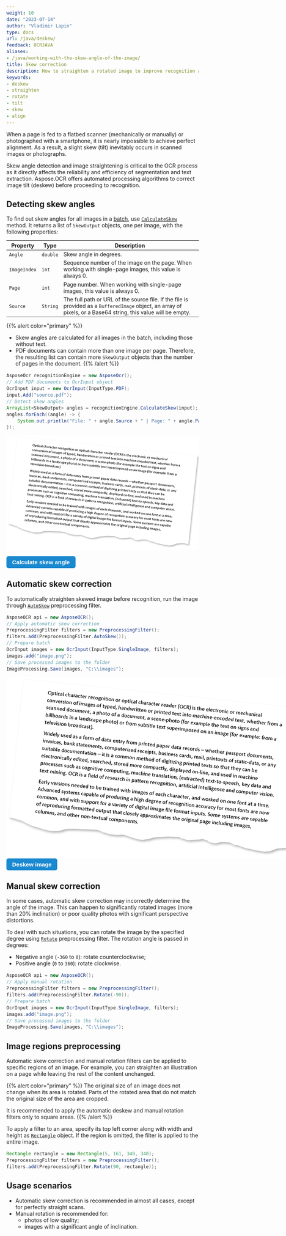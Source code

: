 ```yaml
---
weight: 10
date: "2023-07-14"
author: "Vladimir Lapin"
type: docs
url: /java/deskew/
feedback: OCRJAVA
aliases:
- /java/working-with-the-skew-angle-of-the-image/
title: Skew correction
description: How to straighten a rotated image to improve recognition accuracy.
keywords:
- deskew
- straighten
- rotate
- tilt
- skew
- align
---
```


<style>
	button {
		cursor: pointer;
		margin-right: 20px;
		padding: 7px 15px;
		border: none;
		border-radius: 5px;
		background-color: #1a89d0;
		font-weight: 700;
		font-size: 15px;
		color: #ffffff;
	}

	button:hover {
		background-color: #3071a9;
	}

	button:focus {
		outline: none;
	}

	.code-sample {
		display: flex;
	}

	.code-sample > div {
		display: flex;
		align-items: center;
		padding: 5px 10px;
		border-radius: 5px;
		white-space: nowrap;
		background-color: rgba(0,0,0,5%);
		font-size: 16px;
		font-weight: 700;
	}

	.unseen {
		display: none !important;
	}

	.duo {
		position: relative;
		width: 800px;
		height: 474px;
	}

	.duo > img {
		position: absolute;
	}
</style>

When a page is fed to a flatbed scanner (mechanically or manually) or photographed with a smartphone, it is nearly impossible to achieve perfect alignment. As a result, a slight skew (tilt) inevitably occurs in scanned images or photographs.

Skew angle detection and image straightening is critical to the OCR process as it directly affects the reliability and efficiency of segmentation and text extraction. Aspose.OCR offers automated processing algorithms to correct image tilt (deskew) before proceeding to recognition.

## Detecting skew angles

To find out skew angles for all images in a [batch](/ocr/net/ocrinput/), use [`CalculateSkew`](https://reference.aspose.com/ocr/java/com.aspose.ocr/asposeocr/#CalculateSkew-com.aspose.ocr.OcrInput-) method. It returns a list of `SkewOutput` objects, one per image, with the following properties:

Property | Type | Description
-------- | ---- | -----------
`Angle` | `double` | Skew angle in degrees.
`ImageIndex` | `int` | Sequence number of the image on the page. When working with single-page images, this value is always 0.
`Page` | `int` | Page number. When working with single-page images, this value is always 0.
`Source` | `String` | The full path or URL of the source file. If the file is provided as a `BufferedImage` object, an array of pixels, or a Base64 string, this value will be empty.

{{% alert color="primary" %}}
- Skew angles are calculated for all images in the batch, including those without text.
- PDF documents can contain more than one image per page. Therefore, the resulting list can contain more `SkewOutput` objects than the number of pages in the document.
{{% /alert %}}

```java
AsposeOcr recognitionEngine = new AsposeOcr();
// Add PDF documents to OcrInput object
OcrInput input = new OcrInput(InputType.PDF);
input.Add("source.pdf");
// Detect skew angles
ArrayList<SkewOutput> angles = recognitionEngine.CalculateSkew(input);
angles.forEach((angle) -> {
	System.out.println("File: " + angle.Source + " | Page: " + angle.Page + " | Image: "+ angle.ImageIndex + " | Angle: " + angle.Angle +"°");
});
```

![Skewed image](skew-origin.png)

<div id="skew-angle" class="code-sample">
	<button onclick="calculateSkewAngle(this)">Calculate skew angle</button>
	<div class="unseen"><code>&gt; File: "C:\source.pdf" | Page: 0 | Image: 0 | Angle: 5.9°</code></div>
</div>
<script>
	function calculateSkewAngle(obj)
	{
		$(obj).siblings("div").removeClass("unseen");
	}
</script>

## Automatic skew correction

To automatically straighten skewed image before recognition, run the image through [`AutoSkew`](https://reference.aspose.com/ocr/java/com.aspose.ocr/PreprocessingFilter#AutoSkew--) preprocessing filter.

```java
AsposeOCR api = new AsposeOCR();
// Apply automatic skew correction
PreprocessingFilter filters = new PreprocessingFilter();
filters.add(PreprocessingFilter.AutoSkew());
// Prepare batch
OcrInput images = new OcrInput(InputType.SingleImage, filters);
images.add("image.png");
// Save processed images to the folder
ImageProcessing.Save(images, "C:\\images");
```

<div class="duo">
	<img src="skew-origin.png" alt="Skewed image" />
	<img src="deskew.png" alt="Deskewed image" style="display: none;" />
</div>
<button onclick="triggerSkew(this)">Deskew image</button>
<script>
	function triggerSkew(obj)
	{
		let images = $(".duo > img");
		let skewed = images.eq(0).is(":visible");
		if(skewed)
		{
			images.eq(1).show(200);
			images.eq(0).hide(200);
			$(obj).text("Revert to original image");
		}
		else
		{
			images.eq(0).show(200);
			images.eq(1).hide(200);
			$(obj).text("Deskew image");
		}
	}
</script>

## Manual skew correction

In some cases, automatic skew correction may incorrectly determine the angle of the image. This can happen to significantly rotated images (more than 20% inclination) or poor quality photos with significant perspective distortions.

To deal with such situations, you can rotate the image by the specified degree using [`Rotate`](https://reference.aspose.com/ocr/java/com.aspose.ocr/PreprocessingFilter#Rotate-float-) preprocessing filter. The rotation angle is passed in degrees:

- Negative angle (`-360` to `0`): rotate counterclockwise;
- Positive angle (`0` to `360`): rotate clockwise.

```java
AsposeOCR api = new AsposeOCR();
// Apply manual rotation
PreprocessingFilter filters = new PreprocessingFilter();
filters.add(PreprocessingFilter.Rotate(-90));
// Prepare batch
OcrInput images = new OcrInput(InputType.SingleImage, filters);
images.add("image.png");
// Save processed images to the folder
ImageProcessing.Save(images, "C:\\images");
```

## Image regions preprocessing

Automatic skew correction and manual rotation filters can be applied to specific regions of an image. For example, you can straighten an illustration on a page while leaving the rest of the content unchanged.

{{% alert color="primary" %}} 
The original size of an image does not change when its area is rotated. Parts of the rotated area that do not match the original size of the area are cropped.

It is recommended to apply the automatic deskew and manual rotation filters only to square areas.
{{% /alert %}}

To apply a filter to an area, specify its top left corner along with width and height as [`Rectangle`](https://docs.oracle.com/javase/8/docs/api/java/awt/Rectangle.html) object. If the region is omitted, the filter is applied to the entire image.

```java
Rectangle rectangle = new Rectangle(5, 161, 340, 340);
PreprocessingFilter filters = new PreprocessingFilter();
filters.add(PreprocessingFilter.Rotate(90, rectangle));
```

## Usage scenarios

- Automatic skew correction is recommended in almost all cases, except for perfectly straight scans.
- Manual rotation is recommended for:
    - photos of low quality;
    - images with a significant angle of inclination.
